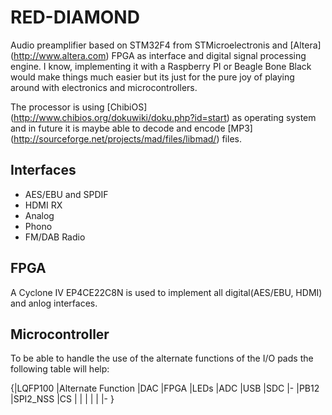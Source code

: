 # RED-DIAMOND

Audio preamplifier based on STM32F4 from STMicroelectronis and [Altera] (http://www.altera.com) FPGA as interface and digital signal processing engine. I know, implementing it with a Raspberry PI or Beagle Bone Black would make things much easier but its just for the pure joy of playing around with electronics and microcontrollers.

The processor is using [ChibiOS] (http://www.chibios.org/dokuwiki/doku.php?id=start) as operating system and in future it is maybe able to decode and encode [MP3] (http://sourceforge.net/projects/mad/files/libmad/) files.

## Interfaces
* AES/EBU and SPDIF
* HDMI RX
* Analog
* Phono
* FM/DAB Radio

## FPGA
A Cyclone IV EP4CE22C8N is used to implement all digital(AES/EBU, HDMI) and anlog interfaces.

## Microcontroller
To be able to handle the use of the alternate functions of the I/O pads the following table will help:

{|LQFP100
 |Alternate Function
 |DAC
 |FPGA
 |LEDs
 |ADC
 |USB
 |SDC
 |-
 |PB12
 |SPI2_NSS
 |CS
 |
 |
 |
 |
 |
 |-
}
